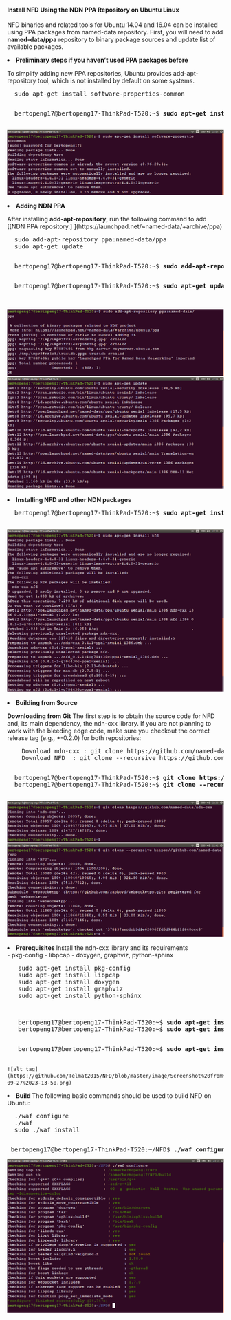#### Install NFD Using the NDN PPA Repository on Ubuntu Linux

NFD binaries and related tools for Ubuntu 14.04 and 16.04 can be installed using PPA packages from named-data repository. First, you will need to add <b>named-data/ppa</b> repository to binary package sources and update list of available packages.




  <li><b>Preliminary steps if you haven’t used PPA packages before</b><p></li>
    To simplify adding new PPA repositories, Ubuntu provides add-apt-repository tool, which is not installed by default on some systems.

  <pre>
  sudo apt-get install software-properties-common
  </pre>
  <pre>
  bertopeng17@bertopeng17-ThinkPad-T520:~$ <b>sudo apt-get install software-properties-common</b>
  </pre>
  
![alt tag](https://github.com/Telmat2015/NFD/blob/master/image/Screenshot%20from%202016-09-27%2022-01-24.png)

  
  
  
<li><b>Adding NDN PPA</b><p></li>
  After installing <b>add-apt-repository</b>, run the following command to add [[NDN PPA repository.] ](https://launchpad.net/~named-data/+archive/ppa)

  <pre>
  sudo add-apt-repository ppa:named-data/ppa
  sudo apt-get update
  </pre>
  
  <pre>
  bertopeng17@bertopeng17-ThinkPad-T520:~$ <b>sudo add-apt-repository ppa:named-data/ppa</b>
  </pre>
  
  <pre>
  bertopeng17@bertopeng17-ThinkPad-T520:~$ <b>sudo apt-get update</b>

  </pre>


  ![alt tag](https://github.com/Telmat2015/NFD/blob/master/image/Screenshot%20from%202016-09-27%2022-05-10.png)
  ![alt tag](https://github.com/Telmat2015/NFD/blob/master/image/Screenshot%20from%202016-09-27%2022-06-12.png)

<li><b>Installing NFD and other NDN packages</b><p></li>

  <pre>
  bertopeng17@bertopeng17-ThinkPad-T520:~$ <b>sudo apt-get install nfd</b>
  </pre>
  
  ![alt tag](https://github.com/Telmat2015/NFD/blob/master/image/Screenshot%20from%202016-09-27%2022-11-29.png)
  
  
<li><b>Building from Source</b><p></li>

  <b>Downloading from Git</b>
  The first step is to obtain the source code for NFD and, its main dependency, the ndn-cxx library. If you are not planning to work with the bleeding edge code, make sure you checkout the correct release tag (e.g., *-0.2.0) for both repositories:
    
  <pre>
    Download ndn-cxx : git clone https://github.com/named-data/ndn-cxx
    Download NFD  : git clone --recursive https://github.com/named-data/NFD
  </pre>

<pre>
  bertopeng17@bertopeng17-ThinkPad-T520:~$ <b>git clone https://github.com/named-data/ndn-cxx</b>
  bertopeng17@bertopeng17-ThinkPad-T520:~$ <b>git clone --recursive https://github.com/named-data/NFD</b>
  </pre>
  ![alt tag](https://github.com/Telmat2015/NFD/blob/master/image/Screenshot%20from%202016-09-27%2022-30-21.png)
  ![alt tag](https://github.com/Telmat2015/NFD/blob/master/image/Screenshot%20from%202016-09-27%2022-42-42.png)
 
 <li><b>Prerequisites </b>Install the ndn-cxx library and its requirements</li>
    -  pkg-config
    -  libpcap
    -  doxygen, graphviz, python-sphinx

   <pre>
   sudo apt-get install pkg-config
   sudo apt-get install libpcap
   sudo apt-get install doxygen
   sudo apt-get install graphviz
   sudo apt-get install python-sphinx

   </pre>
   <pre>
   bertopeng17@bertopeng17-ThinkPad-T520:~$ <b>sudo apt-get install pkg-config</b>
   bertopeng17@bertopeng17-ThinkPad-T520:~$ <b>sudo apt-get install libpcap-dev</b>
   </pre>
 
   <pre>
   bertopeng17@bertopeng17-ThinkPad-T520:~$ <b>sudo apt-get install doxygen graphviz python-sphinx</b>
   </pre>
 
    ![alt tag](https://github.com/Telmat2015/NFD/blob/master/image/Screenshot%20from%202016-09-27%2023-13-50.png)

 
 
 
 <li><b>Build </b>The following basic commands should be used to build NFD on Ubuntu:</li>
 <pre>
  ./waf configure
  ./waf
  sudo ./waf install
 </pre>

 <pre>
 bertopeng17@bertopeng17-ThinkPad-T520:~/NFD$ <b>./waf configure</b>
</pre>
   ![alt tag](https://github.com/Telmat2015/NFD/blob/master/image/Screenshot%20from%202016-09-27%2023-17-02.png)
